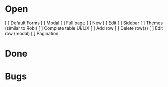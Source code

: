 # Open
<!-- Rethink forms (e.g., Robi's 'Add item' button in table toolbar, no need to have a separte form view) -->
[ ] Default Forms
    [ ] Modal
    [ ] Full page
    [ ] New
    [ ] Edit
[ ] Sidebar
[ ] Themes (similar to Robi)
[ ] Complete table UI/UX
    [ ] Add row
    [ ] Delete row(s)
    [ ] Edit row (modal)
    [ ] Pagination

# Done

# Bugs
